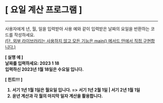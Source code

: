 
# [ 요일 계산 프로그램 ]
--- 

사용자에게 년, 월, 일을 입력받아 사용 예와 같이 입력받은 날짜의 요일을 반환하는 코드를 작성하세요.
 <br><U>(단, 외부 라이브러리는 사용하지 않고 모든 기능은 main() 메서드 안에서 직접 구현합니다.)</U>

<b>[ 실행 예 ]
 <br>
 날짜를 입력하세요: 2023 1 18
 <br>
 입력하신 2023년 1월 18일은 수요일 입니다.

<b>[ 힌트!!! ]
 1. 서기 1년 1월 1일은 월요일 입니다. => 서기 1년 2월 1일 | 서기 2년 1월 1일
 2. 윤년 계산과 각 월의 마지막 일자 계산을 활용합니다.

